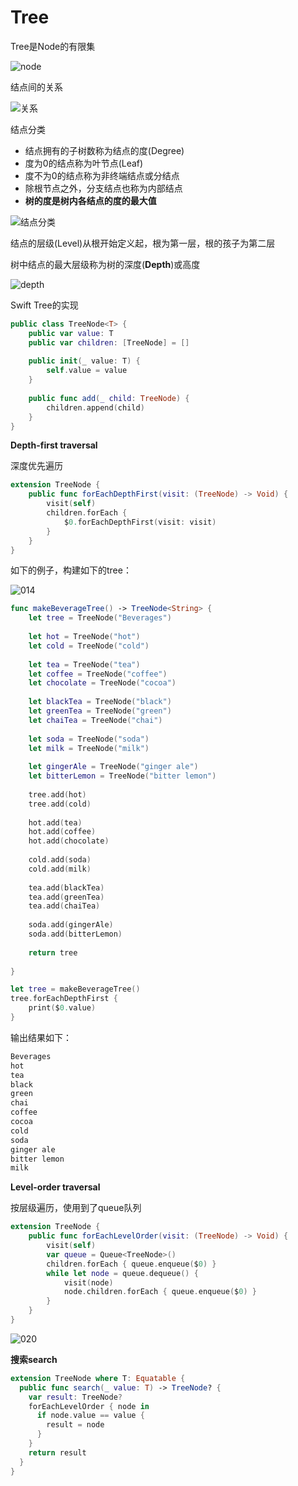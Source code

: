 # Tree

Tree是Node的有限集

![node](https://github.com/winfredzen/iOS-Basic/blob/master/%E7%AE%97%E6%B3%95/images/009.png)

结点间的关系

![关系](https://github.com/winfredzen/iOS-Basic/blob/master/%E7%AE%97%E6%B3%95/images/010.png)

结点分类

+ 结点拥有的子树数称为结点的度(Degree)
+ 度为0的结点称为叶节点(Leaf)
+ 度不为0的结点称为非终端结点或分结点
+ 除根节点之外，分支结点也称为内部结点
+ **树的度是树内各结点的度的最大值**

![结点分类](https://github.com/winfredzen/iOS-Basic/blob/master/%E7%AE%97%E6%B3%95/images/008.png)



结点的层级(Level)从根开始定义起，根为第一层，根的孩子为第二层

树中结点的最大层级称为树的深度(**Depth**)或高度

![depth](https://github.com/winfredzen/iOS-Basic/blob/master/%E7%AE%97%E6%B3%95/images/013.png)



Swift Tree的实现

```swift
public class TreeNode<T> {
    public var value: T
    public var children: [TreeNode] = []
    
    public init(_ value: T) {
        self.value = value
    }
    
    public func add(_ child: TreeNode) {
        children.append(child)
    }
}
```



**Depth-first traversal**

深度优先遍历

```swift
extension TreeNode {
    public func forEachDepthFirst(visit: (TreeNode) -> Void) {
        visit(self)
        children.forEach {
            $0.forEachDepthFirst(visit: visit)
        }
    }
}
```

如下的例子，构建如下的tree：

![014](https://github.com/winfredzen/iOS-Basic/blob/master/%E7%AE%97%E6%B3%95/images/014.png)

```swift
func makeBeverageTree() -> TreeNode<String> {
    let tree = TreeNode("Beverages")
    
    let hot = TreeNode("hot")
    let cold = TreeNode("cold")
    
    let tea = TreeNode("tea")
    let coffee = TreeNode("coffee")
    let chocolate = TreeNode("cocoa")
    
    let blackTea = TreeNode("black")
    let greenTea = TreeNode("green")
    let chaiTea = TreeNode("chai")
    
    let soda = TreeNode("soda")
    let milk = TreeNode("milk")
    
    let gingerAle = TreeNode("ginger ale")
    let bitterLemon = TreeNode("bitter lemon")
    
    tree.add(hot)
    tree.add(cold)
    
    hot.add(tea)
    hot.add(coffee)
    hot.add(chocolate)
    
    cold.add(soda)
    cold.add(milk)
    
    tea.add(blackTea)
    tea.add(greenTea)
    tea.add(chaiTea)
    
    soda.add(gingerAle)
    soda.add(bitterLemon)
    
    return tree
    
}

let tree = makeBeverageTree()
tree.forEachDepthFirst {
    print($0.value)
}

```

输出结果如下：

```swift
Beverages
hot
tea
black
green
chai
coffee
cocoa
cold
soda
ginger ale
bitter lemon
milk
```



**Level-order traversal**

按层级遍历，使用到了queue队列

```swift
extension TreeNode {
    public func forEachLevelOrder(visit: (TreeNode) -> Void) {
        visit(self)
        var queue = Queue<TreeNode>()
        children.forEach { queue.enqueue($0) }
        while let node = queue.dequeue() {
            visit(node)
            node.children.forEach { queue.enqueue($0) }
        }
    }
}
```

![020](https://github.com/winfredzen/iOS-Basic/blob/master/%E7%AE%97%E6%B3%95/images/020.png)

**搜索search**

```swift
extension TreeNode where T: Equatable {
  public func search(_ value: T) -> TreeNode? {
    var result: TreeNode?
    forEachLevelOrder { node in
      if node.value == value {
        result = node
      }
    }
    return result
  }
}
```





